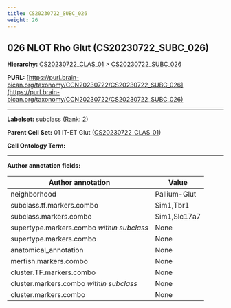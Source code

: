 ```yaml
---
title: CS20230722_SUBC_026
weight: 26
---
```

## 026 NLOT Rho Glut (CS20230722_SUBC_026)
<b>Hierarchy: </b>
[CS20230722_CLAS_01](../CS20230722_CLAS_01) >
[CS20230722_SUBC_026](../CS20230722_SUBC_026)

**PURL:** [https://purl.brain-bican.org/taxonomy/CCN20230722/CS20230722_SUBC_026](https://purl.brain-bican.org/taxonomy/CCN20230722/CS20230722_SUBC_026)

---


**Labelset:** subclass (Rank: 2)

**Parent Cell Set:** 01 IT-ET Glut ([CS20230722_CLAS_01](../CS20230722_CLAS_01))



**Cell Ontology Term:** 

[MARKER GENES.]: #


---

[TRANSFERRED ANNOTATIONS.]: #


[AUTHOR ANNOTATION FIELDS.]: #


**Author annotation fields:**

| Author annotation | Value |
|-------------------|-------|
|neighborhood|Pallium-Glut|
|subclass.tf.markers.combo|Sim1,Tbr1|
|subclass.markers.combo|Sim1,Slc17a7|
|supertype.markers.combo _within subclass_|None|
|supertype.markers.combo|None|
|anatomical_annotation|None|
|merfish.markers.combo|None|
|cluster.TF.markers.combo|None|
|cluster.markers.combo _within subclass_|None|
|cluster.markers.combo|None|
